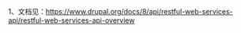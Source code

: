 1、文档见：https://www.drupal.org/docs/8/api/restful-web-services-api/restful-web-services-api-overview

